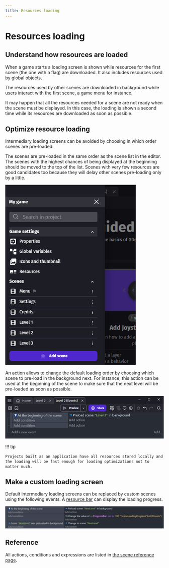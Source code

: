 ```yaml
---
title: Resources loading
---
```

# Resources loading

## Understand how resources are loaded

When a game starts a loading screen is shown while resources for the first scene (the one with a flag) are downloaded. It also includes resources used by global objects.

The resources used by other scenes are downloaded in background while users interact with the first scene, a game menu for instance.

It may happen that all the resources needed for a scene are not ready when the scene must be displayed. In this case, the loading is shown a second time while its resources are downloaded as soon as possible.

## Optimize resource loading

Intermediary loading screens can be avoided by choosing in which order scenes are pre-loaded.

The scenes are pre-loaded in the same order as the scene list in the editor. The scenes with the highest chances of being displayed at the beginning should be moved to the top of the list. Scenes with very few resources are good candidates too because they will delay other scenes pre-loading only by a little.

![](scene-list.png)

An action allows to change the default loading order by choosing which scene to pre-load in the background next. For instance, this action can be used at the beginning of the scene to make sure that the next level will be pre-loaded as soon as possible.

![](load-next-scene.png)

!!! tip

    Projects built as an application have all resources stored locally and the loading will be fast enough for loading optimizations not to matter much.

## Make a custom loading screen

Default intermediary loading screens can be replaced by custom scenes using the following events. A [resource bar](/gdevelop5/objects/resource-bar) can display the loading progress.

![](loading-screen-events.png)

## Reference

All actions, conditions and expressions are listed in [the scene reference page](/gdevelop5/all-features/scene/reference/).
